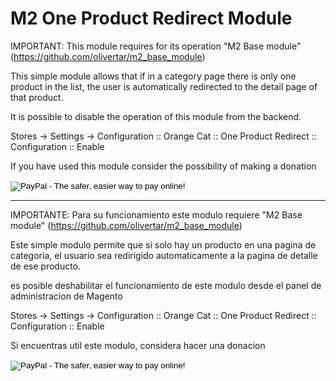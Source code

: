 # M2 One Product Redirect Module
IMPORTANT: This module requires for its operation "M2 Base module" (https://github.com/olivertar/m2_base_module)

This simple module allows that if in a category page there is only one product in the list, the user is automatically redirected to the detail page of that product.

It is possible to disable the operation of this module from the backend.

Stores -> Settings -> Configuration :: Orange Cat :: One Product Redirect :: Configuration :: Enable

If you have used this module consider the possibility of making a donation

<form action="https://www.paypal.com/cgi-bin/webscr" method="post" target="_top">
<input type="hidden" name="cmd" value="_s-xclick">
<input type="hidden" name="hosted_button_id" value="BJGDM4EZMETKQ">
<input type="image" src="https://www.paypalobjects.com/en_US/i/btn/btn_donateCC_LG.gif" border="0" name="submit" alt="PayPal - The safer, easier way to pay online!">
<img alt="" border="0" src="https://www.paypalobjects.com/en_US/i/scr/pixel.gif" width="1" height="1">
</form>


-----------------------

IMPORTANTE: Para su funcionamiento este modulo requiere "M2 Base module" (https://github.com/olivertar/m2_base_module)

Este simple modulo permite que si solo hay un producto en una pagina de categoria, el usuario sea redirigido automaticamente a la pagina de detalle de ese producto.

es posible deshabilitar el funcionamiento de este modulo desde el panel de administracion de Magento

Stores -> Settings -> Configuration :: Orange Cat :: One Product Redirect :: Configuration :: Enable

Si encuentras util este modulo, considera hacer una donacion

<form action="https://www.paypal.com/cgi-bin/webscr" method="post" target="_top">
<input type="hidden" name="cmd" value="_s-xclick">
<input type="hidden" name="hosted_button_id" value="BJGDM4EZMETKQ">
<input type="image" src="https://www.paypalobjects.com/en_US/i/btn/btn_donateCC_LG.gif" border="0" name="submit" alt="PayPal - The safer, easier way to pay online!">
<img alt="" border="0" src="https://www.paypalobjects.com/en_US/i/scr/pixel.gif" width="1" height="1">
</form>


